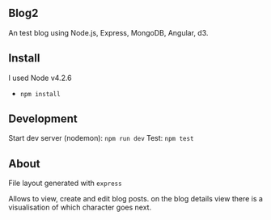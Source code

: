 Blog2
----
An test blog using Node.js, Express, MongoDB, Angular, d3.

Install
-------
I used Node v4.2.6

 * `npm install`


Development
-----------
Start dev server (nodemon): `npm run dev`
Test: `npm test`

About
-----
File layout generated with `express`

Allows to view, create and edit blog posts.
on the blog details view there is a visualisation of which character goes next.
